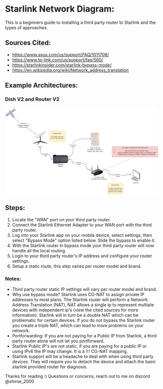 # Starlink Network Diagram:
This is a beginners guide to installing a third party router to Starlink and the types of approaches. 

## Sources Cited:
- https://www.asus.com/us/support/FAQ/1011706/
- https://www.tp-link.com/us/support/faq/560/
- https://starlinkinsider.com/starlink-bypass-mode/
- https://en.wikipedia.org/wiki/Network_address_translation

## Example Architectures: 

### Dish V2 and Router V2
![alt text](/Images/starlink2.drawio.png)

## Steps:

1. Locate the "WAN" port on your third party router. 
2. Connect the Starlink Ethernet Adapter to your WAN port with the third party router. 
3. Log into your Starlink app on your mobile device, select settings, then select "Bypass Mode" option listed below. Slide the bypass to enable it. 
4. With the Starlink router in bypass mode your third party router will now handle all the local routing. 
5. Login to your third party router's IP address and configure your router settings. 
6. Setup a static route, this step varies per router model and brand. 

### Notes: 
- Third party router static IP settings will vary per router model and brand. 
- Why use bypass mode? Starlink uses CG-NAT to assign private IP addresses to most plans. The Starlink router will perform a Network Address Translation (NAT), NAT allows a single ip to represent multiple devices with independent ip's (view the cited sources for more information). Starlink will in turn be a double NAT which can be problematic for certain devices. If you do not bypass the Starlink router you create a triple NAT, which can lead to more problems on your network. 
- Portforwarding: If you are not paying for a Public IP from Starlink, a third party router alone will not let you portforward. 
- Starlink Public IP's are not static, if you are paying for a public IP or using IPv6 the IP may change. It is a 1:! CG-NAT mapping. 
- Starlink support will be a headache to deal with when using third party devices. They will require you to detach the device and attach the basic starlink provided router for diagnosis.

Thanks for reading :) 
Questions or concerns, reach out to me on discord @shiroe_2000